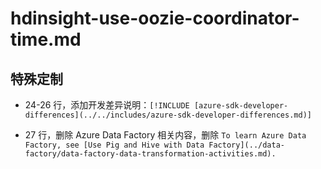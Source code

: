 # hdinsight-use-oozie-coordinator-time.md

## 特殊定制

* 24-26 行，添加开发差异说明：`[!INCLUDE [azure-sdk-developer-differences](../../includes/azure-sdk-developer-differences.md)]`

* 27 行，删除 Azure Data Factory 相关内容，删除 `To learn Azure Data Factory, see [Use Pig and Hive with Data Factory](../data-factory/data-factory-data-transformation-activities.md).`